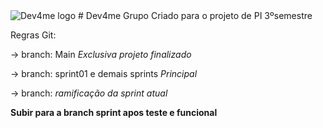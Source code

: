 <img src="Dev4me/Logo-Dev4Me/logo-completo-degrade-dev4me.png" alt="Dev4me logo">
# Dev4me
Grupo Criado para o projeto de PI 3ºsemestre

Regras Git:

-> branch: Main *Exclusiva projeto finalizado*

-> branch: sprint01 e demais sprints *Principal*

-> branch: <nome da task e numero> *ramificação da sprint atual*
  
  <b> Subir para a branch sprint apos teste e funcional </b>
